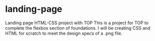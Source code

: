 # landing-page
Landing page HTML-CSS project with TOP
This is a project for TOP to complete the flexbox section of foundations. I will be creating CSS and HTML for scratch to meet the design specs of a .png file.